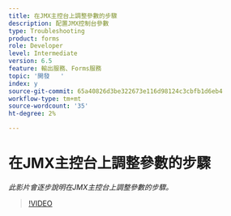 ```yaml
---
title: 在JMX主控台上調整參數的步驟
description: 配置JMX控制台參數
type: Troubleshooting
product: forms
role: Developer
level: Intermediate
version: 6.5
feature: 輸出服務、Forms服務
topic: '開發   '
index: y
source-git-commit: 65a40826d3be322673e116d98124c3cbfb1d6eb4
workflow-type: tm+mt
source-wordcount: '35'
ht-degree: 2%

---
```



# 在JMX主控台上調整參數的步驟

*此影片會逐步說明在JMX主控台上調整參數的步驟。*

>[!VIDEO](https://video.tv.adobe.com/v/335554?quality=9&learn=on)

